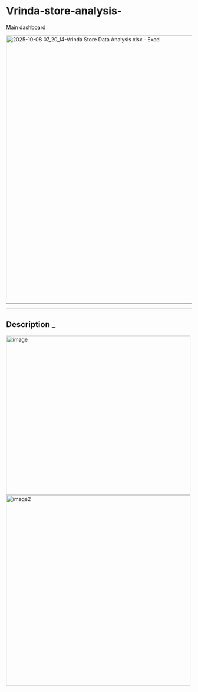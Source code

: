 # Vrinda-store-analysis-

   Main dashboard


<img width="1455" height="710" alt="2025-10-08 07_20_14-Vrinda Store Data Analysis xlsx - Excel" src="https://github.com/user-attachments/assets/dc0017ac-383c-489f-bf6d-26aef4e5a9b5" />


---
--- 

## Description _ 

<p>
<img width="500" height="431" alt="image" src="https://github.com/user-attachments/assets/5cb409cd-4fed-4996-b6d7-d4106911ec12" />
<img width="500" height="516" alt="image2" src="https://github.com/user-attachments/assets/ce5058d9-b713-4969-b91e-4186a61afa89" />
   
</p>

